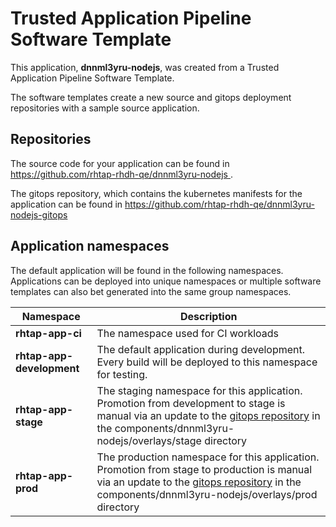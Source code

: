 # Trusted Application Pipeline Software Template

This application, **dnnml3yru-nodejs**, was created from a Trusted Application Pipeline Software Template.

The software templates create a new source and gitops deployment repositories with a sample source application. 

## Repositories

The source code for your application can be found in [https://github.com/rhtap-rhdh-qe/dnnml3yru-nodejs ](https://github.com/rhtap-rhdh-qe/dnnml3yru-nodejs ).
 
The gitops repository, which contains the kubernetes manifests for the application can be found in 
[https://github.com/rhtap-rhdh-qe/dnnml3yru-nodejs-gitops ](https://github.com/rhtap-rhdh-qe/dnnml3yru-nodejs-gitops ) 

## Application namespaces 

The default application will be found in the following namespaces. Applications can be deployed into unique namespaces or multiple software templates can also bet generated into the same group namespaces.  

|  Namespace   |  Description   |  
| -------- | -------- |
| **rhtap-app-ci** | The namespace used for CI workloads |
| **rhtap-app-development** | The default application during development. Every build will be deployed to this namespace for testing. |
| **rhtap-app-stage** | The staging namespace for this application. Promotion from development to stage is manual via an update to the [gitops repository](https://github.com/rhtap-rhdh-qe/dnnml3yru-nodejs-gitops ) in the components/dnnml3yru-nodejs/overlays/stage directory |
| **rhtap-app-prod** | The production namespace for this application. Promotion from stage to production is manual via an update to the [gitops repository](https://github.com/rhtap-rhdh-qe/dnnml3yru-nodejs-gitops ) in the components/dnnml3yru-nodejs/overlays/prod directory |